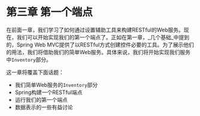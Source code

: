 # 第三章 第一个端点

在前面一章，我们学习了如何通过设置辅助工具来构建RESTful的Web服务。现在，我们可以开始实现我们的第一个端点了。正如在第一章，_几个基础_中提到的，Spring Web MVC提供了以RESTful方式创建控件必要的工具。为了展示他们的用法，我们将借助我们的简单Web服务。具体来说，我们将开始实现我们服务中`Inventory`部分。

这一章将覆盖下面话题：

* 我们简单Web服务的`Inventory`部分
* Spring构建一个RESTful端点
* 运行我们的第一个端点
* 数据表示的一些有益讨论
